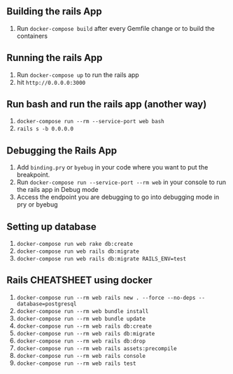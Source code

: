 ## Building the rails App

1. Run `docker-compose build` after every Gemfile change or to build the containers

## Running the rails App
1. Run `docker-compose up` to run the rails app
2. hit `http://0.0.0.0:3000`

## Run bash and run the rails app (another way)
1. `docker-compose run --rm --service-port web bash`
2. `rails s -b 0.0.0.0`

## Debugging the Rails App

1. Add `binding.pry` or `byebug` in your code where you want to put the breakpoint.
2. Run `docker-compose run --service-port --rm web` in your console to run the rails app in Debug mode
3. Access the endpoint you are debugging to go into debugging mode in pry or byebug

## Setting up database
1. `docker-compose run web rake db:create`
2. `docker-compose run web rails db:migrate`
3. `docker-compose run web rails db:migrate RAILS_ENV=test`

## Rails CHEATSHEET using docker

1. `docker-compose run --rm web rails new . --force --no-deps --database=postgresql`
2. `docker-compose run --rm web bundle install`
3. `docker-compose run --rm web bundle update`
4. `docker-compose run --rm web rails db:create`
5. `docker-compose run --rm web rails db:migrate`
6. `docker-compose run --rm web rails db:drop`
7. `docker-compose run --rm web rails assets:precompile`
8. `docker-compose run --rm web rails console`
9. `docker-compose run --rm web rails test`
